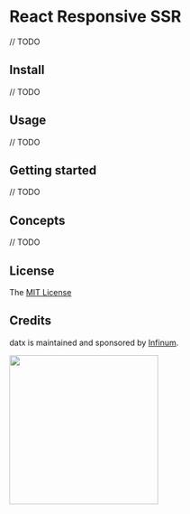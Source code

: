 # React Responsive SSR

// TODO

## Install

// TODO

## Usage

// TODO

## Getting started

// TODO

## Concepts

// TODO

## License

The [MIT License](LICENSE)

## Credits

datx is maintained and sponsored by
[Infinum](http://www.infinum.co).

<img src="https://infinum.co/infinum.png" width="264">
